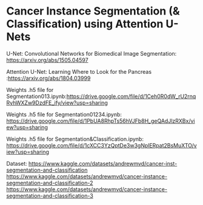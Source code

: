 # Cancer Instance Segmentation (& Classification) using Attention U-Nets

U-Net: Convolutional Networks for Biomedical Image Segmentation: https://arxiv.org/abs/1505.04597

Attention U-Net: Learning Where to Look for the Pancreas :https://arxiv.org/abs/1804.03999




Weights .h5 file for Segmentation013.ipynb:https://drive.google.com/file/d/1Ceh0R0dW_rU2rnqRyhWXZw9DzdFE_ify/view?usp=sharing

Weights .h5 file for Segmentation01234.ipynb: https://drive.google.com/file/d/1PbUA8RhpTs56hVJFb8H_geQAdJlzRXBx/view?usp=sharing

Weights .h5 file for Segmentation&Classification.ipynb: https://drive.google.com/file/d/1cXCC3YzQptDe3w3gNplERpat2BsMuXTO/view?usp=sharing


Dataset:
https://www.kaggle.com/datasets/andrewmvd/cancer-inst-segmentation-and-classification
https://www.kaggle.com/datasets/andrewmvd/cancer-instance-segmentation-and-classification-2
https://www.kaggle.com/datasets/andrewmvd/cancer-instance-segmentation-and-classification-3
